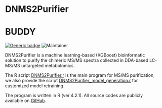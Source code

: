 # DNMS2Purifier
# BUDDY
[![Generic badge](https://img.shields.io/badge/DNMS2Purifier-ver_1.0-<COLOR>.svg)](https://github.com/HuanLab/DNMS2Purifier)
![Maintainer](https://img.shields.io/badge/maintainer-Tingting_Zhao,_Tao_Huan-blue)

DNMS2Purifier is a machine learning-based (XGBoost) bioinformatic solution to purify the chimeric MS/MS spectra collected in DDA-based LC-MS/MS untargeted metabolomics.

The R script [DNMS2Purifier.r](https://github.com/HuanLab/DNMS2Purifier/blob/main/DNMS2Purifier.R) is the main program for MS/MS purification, we also provide the script [DNMS2Purifier_model_generation.r](https://github.com/HuanLab/DNMS2Purifier/blob/main/DNMS2Purifier_model_generation.R) for customized model retraining.

The program is written in R (ver 4.2.1). All source codes are publicly available on [GitHub](https://github.com/HuanLab/DNMS2Purifier).

